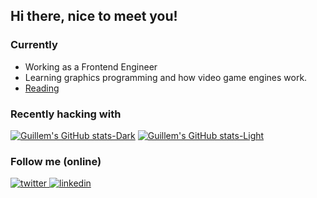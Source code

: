 ## Hi there, nice to meet you!

### Currently
- Working as a Frontend Engineer
- Learning graphics programming and how video game engines work.
- [Reading](https://app.thestorygraph.com/profile/tenraytracedcats)

### Recently hacking with

[![Guillem's GitHub stats-Dark](https://github-readme-stats.vercel.app/api/top-langs?username=gariasf&hide=html,css&locale=en&layout=compact&card_width=320&theme=dark#gh-dark-mode-only)](https://github-readme-stats.vercel.app/api/top-langs?username=gariasf&hide=html,css&locale=en&layout=compact&card_width=320&theme=dark#gh-dark-mode-only)
[![Guillem's GitHub stats-Light](https://github-readme-stats.vercel.app/api/top-langs?username=gariasf&hide=html,css&locale=en&layout=compact&card_width=320&theme=default#gh-light-mode-only)](https://github-readme-stats.vercel.app/api/top-langs?username=gariasf&hide=html,css&locale=en&layout=compact&card_width=320&theme=default#gh-light-mode-only)


### Follow me (online)
<a href="https://x.com/tenraytcats" target="_blank">
<img src=https://img.shields.io/badge/twitter-%2300acee.svg?&style=for-the-badge&logo=twitter&logoColor=white alt=twitter style="margin-bottom: 5px;" />
</a>

<a href="https://www.linkedin.com/in/gariasf/" target="_blank">
<img src=https://img.shields.io/badge/linkedin-%231E77B5.svg?&style=for-the-badge&logo=linkedin&logoColor=white alt=linkedin style="margin-bottom: 5px;" />
</a>
